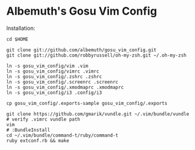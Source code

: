 Albemuth's Gosu Vim Config
==========================


Installation:


    cd $HOME

    git clone git://github.com/albemuth/gosu_vim_config.git
    git clone git://github.com/robbyrussell/oh-my-zsh.git ~/.oh-my-zsh

    ln -s gosu_vim_config/vim .vim
    ln -s gosu_vim_config/vimrc .vimrc
    ln -s gosu_vim_config/.zshrc .zshrc
    ln -s gosu_vim_config/.screenrc .screenrc
    ln -s gosu_vim_config/.xmodmaprc .xmodmaprc
    ln -s gosu_vim_config/i3 .config/i3

    cp gosu_vim_config/.exports-sample gosu_vim_config/.exports
    
    git clone https://github.com/gmarik/vundle.git ~/.vim/bundle/vundle
    # verify .vimrc vundle path
    vim
    # :BundleInstall
    cd ~/.vim/bundle/command-t/ruby/command-t
    ruby extconf.rb && make
    


